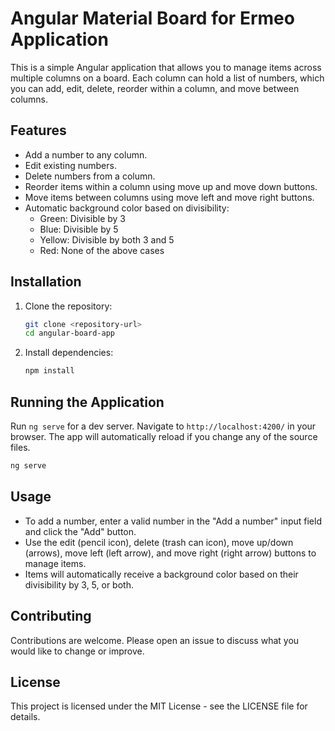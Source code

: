 # Angular Material Board for Ermeo Application

This is a simple Angular application that allows you to manage items across multiple columns on a board. Each column can hold a list of numbers, which you can add, edit, delete, reorder within a column, and move between columns.

## Features

- Add a number to any column.
- Edit existing numbers.
- Delete numbers from a column.
- Reorder items within a column using move up and move down buttons.
- Move items between columns using move left and move right buttons.
- Automatic background color based on divisibility:
  - Green: Divisible by 3
  - Blue: Divisible by 5
  - Yellow: Divisible by both 3 and 5
  - Red: None of the above cases

## Installation

1. Clone the repository:
   ```bash
   git clone <repository-url>
   cd angular-board-app
   ```

2. Install dependencies:
   ```bash
   npm install
   ```

## Running the Application

Run `ng serve` for a dev server. Navigate to `http://localhost:4200/` in your browser. The app will automatically reload if you change any of the source files.

```bash
ng serve
```

## Usage

- To add a number, enter a valid number in the "Add a number" input field and click the "Add" button.
- Use the edit (pencil icon), delete (trash can icon), move up/down (arrows), move left (left arrow), and move right (right arrow) buttons to manage items.
- Items will automatically receive a background color based on their divisibility by 3, 5, or both.

## Contributing

Contributions are welcome. Please open an issue to discuss what you would like to change or improve.

## License

This project is licensed under the MIT License - see the LICENSE file for details.
```

